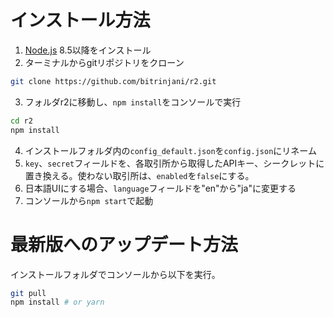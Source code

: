 # インストール方法
1) [Node.js](https://nodejs.org) 8.5以降をインストール
2) ターミナルからgitリポジトリをクローン

```bash
git clone https://github.com/bitrinjani/r2.git
```

3) フォルダr2に移動し、`npm install`をコンソールで実行

```bash
cd r2
npm install
```

4) インストールフォルダ内の`config_default.json`を`config.json`にリネーム
5) `key`、`secret`フィールドを、各取引所から取得したAPIキー、シークレットに置き換える。使わない取引所は、`enabled`を`false`にする。
6) 日本語UIにする場合、`language`フィールドを"en"から"ja"に変更する
7) コンソールから`npm start`で起動

# 最新版へのアップデート方法

インストールフォルダでコンソールから以下を実行。

```bash
git pull
npm install # or yarn
```




